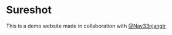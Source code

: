 # Sureshot

This is a demo website made in collaboration with [@Nav33njangir](https://github.com/Nav33njangir)

[](https://github.com/Gamedemons/deweb-sureshot/blob/main/res/sureshot_1.png)
